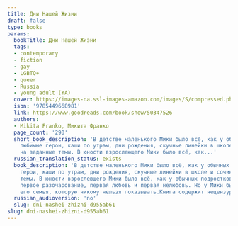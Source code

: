 ```yaml
---
title: Дни Нашей Жизни
draft: false
type: books
params:
  bookTitle: Дни Нашей Жизни
  tags:
  - contemporary
  - fiction
  - gay
  - LGBTQ+
  - queer
  - Russia
  - young adult (YA)
  cover: https://images-na.ssl-images-amazon.com/images/S/compressed.photo.goodreads.com/books/1578398401i/50347526.jpg
  isbn: '9785449668981'
  link: https://www.goodreads.com/book/show/50347526
  authors:
  - Mikita Franko, Микита Франко
  page_count: '290'
  short_book_description: 'В детстве маленького Мики было всё, как у обычных детей:
    любимые герои, каши по утрам, дни рождения, скучные линейки в школе и сочинения
    на заданные темы. В юности взрослеющего Мики было всё, как...'
  russian_translation_status: exists
  book_description: 'В детстве маленького Мики было всё, как у обычных детей: любимые
    герои, каши по утрам, дни рождения, скучные линейки в школе и сочинения на заданные
    темы. В юности взрослеющего Мики было всё, как у обычных подростков: первая драка,
    первое разочарование, первая любовь и первая нелюбовь. Но у Мики была одна тайна:
    его семья, которую никому нельзя показывать.Книга содержит нецензурную брань.'
  russian_audioversion: 'no'
  slug: dni-nashei-zhizni-d955ab61
slug: dni-nashei-zhizni-d955ab61
---
```

